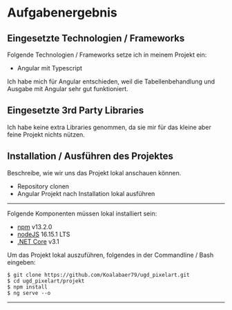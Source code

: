 # Aufgabenergebnis

## Eingesetzte Technologien / Frameworks

Folgende Technologien / Frameworks setze ich in meinem Projekt ein:

- Angular mit Typescript

Ich habe mich für Angular entschieden, weil die Tabellenbehandlung und Ausgabe mit Angular sehr gut funktioniert.

## Eingesetzte 3rd Party Libraries

Ich habe keine extra Libraries genommen, da sie mir für das kleine aber feine Projekt nichts nützen.

## Installation / Ausführen des Projektes

Beschreibe, wie wir uns das Projekt lokal anschauen können.

- Repository clonen
- Angular Projekt nach Installation lokal ausführen

---

Folgende Komponenten müssen lokal installiert sein:

- [npm](https://www.npmjs.com/) v13.2.0
- [nodeJS](https://nodejs.org/de/) 16.15.1 LTS
- [.NET Core](https://dotnet.microsoft.com/download) v3.1

Um das Projekt lokal auszuführen, folgendes in der Commandline / Bash eingeben:

```console
$ git clone https://github.com/Koalabaer79/ugd_pixelart.git
$ cd ugd_pixelart/projekt
$ npm install
$ ng serve --o
```
---

